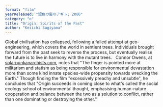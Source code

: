 ```yaml
---
format: "film"
yearReleased: "銀色の髪のアギト; 2006"
category: "o"
title: "Origin: Spirits of the Past"
author: "Keiichi Sugiyama"
---
```

Global civilisation has collapsed, following a failed  attempt at geo-engineering, which covers the world in sentient trees.  Individuals brought forward from the past seek to reverse the process, but  eventually realise the future is to live in harmony with the mutant trees.
 
Connor Owens, at <a href="https://solarpunkanarchists.com/2016/02/19/eco-anime-six-movies-with-ecological-themes-tropes-and-messages/#more-31">solarpunkanarchists.com</a>,  notes that "The finger is pointed more at militarism and statism as being  responsible for environmental devastation more than some kind innate  species-wide propensity towards wrecking the Earth." Though finding the film  "excessively preachy and unsubtle", he concludes that "Origin succeeds in coming  close to what's called the social ecology school of environmental thought,  emphasising human-nature cooperation and balance between the two as a solution  to conflict, rather than one dominating or destroying the other."
 
 